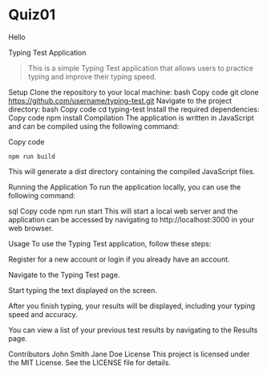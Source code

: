 # Quiz01
Hello 

Typing Test Application

>This is a simple Typing Test application that allows users to practice typing and improve their typing speed.

Setup
Clone the repository to your local machine:
bash
Copy code
git clone https://github.com/username/typing-test.git
Navigate to the project directory:
bash
Copy code
cd typing-test
Install the required dependencies:
Copy code
npm install
Compilation
The application is written in JavaScript and can be compiled using the following command:

Copy code
```npm
npm run build
```

This will generate a dist directory containing the compiled JavaScript files.

Running the Application
To run the application locally, you can use the following command:

sql
Copy code
npm run start
This will start a local web server and the application can be accessed by navigating to http://localhost:3000 in your web browser.

Usage
To use the Typing Test application, follow these steps:

Register for a new account or login if you already have an account.

Navigate to the Typing Test page.

Start typing the text displayed on the screen.

After you finish typing, your results will be displayed, including your typing speed and accuracy.

You can view a list of your previous test results by navigating to the Results page.

Contributors
John Smith
Jane Doe
License
This project is licensed under the MIT License. See the LICENSE file for details.
